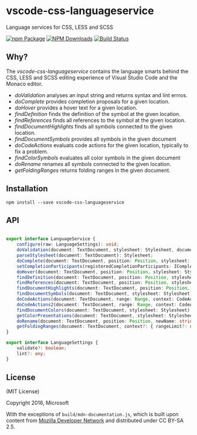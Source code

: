 # vscode-css-languageservice
Language services for CSS, LESS and SCSS

[![npm Package](https://img.shields.io/npm/v/vscode-css-languageservice.svg?style=flat-square)](https://www.npmjs.org/package/vscode-css-languageservice)
[![NPM Downloads](https://img.shields.io/npm/dm/vscode-css-languageservice.svg)](https://npmjs.org/package/vscode-css-languageservice)
[![Build Status](https://travis-ci.org/Microsoft/vscode-css-languageservice.svg?branch=master)](https://travis-ci.org/Microsoft/vscode-css-languageservice)

Why?
----
The _vscode-css-languageservice_ contains the language smarts behind the CSS, LESS and SCSS editing experience of Visual Studio Code
and the Monaco editor.
 - *doValidation* analyses an input string and returns syntax and lint errros.
 - *doComplete* provides completion proposals for a given location.
 - *doHover* provides a hover text for a given location.
 - *findDefinition* finds the definition of the symbol at the given location.
 - *findReferences* finds all references to the symbol at the given location.
 - *findDocumentHighlights* finds all symbols connected to the given location.
 - *findDocumentSymbols* provides all symbols in the given document
 - *doCodeActions* evaluats code actions for the given location, typically to fix a problem.
 - *findColorSymbols* evaluates all color symbols in the given document
 - *doRename* renames all symbols connected to the given location.
  - *getFoldingRanges* returns folding ranges in the given document.

Installation
------------

    npm install --save vscode-css-languageservice
    
    
API
---

```typescript

export interface LanguageService {
	configure(raw: LanguageSettings): void;
	doValidation(document: TextDocument, stylesheet: Stylesheet, documentSettings?: LanguageSettings): Diagnostic[];
	parseStylesheet(document: TextDocument): Stylesheet;
	doComplete(document: TextDocument, position: Position, stylesheet: Stylesheet): CompletionList;
	setCompletionParticipants(registeredCompletionParticipants: ICompletionParticipant[]): void;
	doHover(document: TextDocument, position: Position, stylesheet: Stylesheet): Hover | null;
	findDefinition(document: TextDocument, position: Position, stylesheet: Stylesheet): Location | null;
	findReferences(document: TextDocument, position: Position, stylesheet: Stylesheet): Location[];
	findDocumentHighlights(document: TextDocument, position: Position, stylesheet: Stylesheet): DocumentHighlight[];
	findDocumentSymbols(document: TextDocument, stylesheet: Stylesheet): SymbolInformation[];
	doCodeActions(document: TextDocument, range: Range, context: CodeActionContext, stylesheet: Stylesheet): Command[];
	doCodeActions2(document: TextDocument, range: Range, context: CodeActionContext, stylesheet: Stylesheet): CodeAction[];
	findDocumentColors(document: TextDocument, stylesheet: Stylesheet): ColorInformation[];
	getColorPresentations(document: TextDocument, stylesheet: Stylesheet, color: Color, range: Range): ColorPresentation[];
	doRename(document: TextDocument, position: Position, newName: string, stylesheet: Stylesheet): WorkspaceEdit;
	getFoldingRanges(document: TextDocument, context?: { rangeLimit?: number; }): FoldingRange[];
}

export interface LanguageSettings {
	validate?: boolean;
	lint?: any;
}

```


License
-------

(MIT License)

Copyright 2016, Microsoft

With the exceptions of `build/mdn-documentation.js`, which is built upon content from [Mozilla Developer Network](https://developer.mozilla.org/en-US/docs/Web)
and distributed under CC BY-SA 2.5.